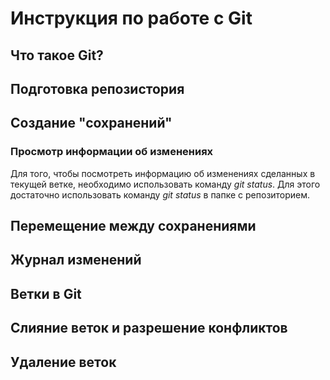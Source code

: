 # Инструкция по работе с Git

## Что такое Git?

## Подготовка репозистория

## Создание "сохранений"

### Просмотр информации об изменениях

Для того, чтобы посмотреть информацию об изменениях сделанных в текущей ветке, необходимо использовать команду *git status*. Для этого достаточно использовать команду *git status* в папке с репозиторием.

## Перемещение между сохранениями

## Журнал изменений

## Ветки в Git 

## Слияние веток и разрешение конфликтов

## Удаление веток